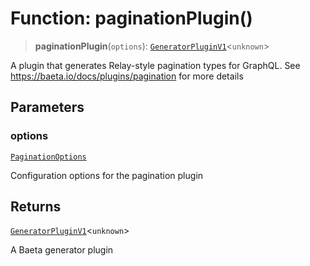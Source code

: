 # Function: paginationPlugin()

> **paginationPlugin**(`options`): [`GeneratorPluginV1`](../../generator/interfaces/GeneratorPluginV1.md)\<`unknown`\>

A plugin that generates Relay-style pagination types for GraphQL.
See https://baeta.io/docs/plugins/pagination for more details

## Parameters

### options

[`PaginationOptions`](../interfaces/PaginationOptions.md)

Configuration options for the pagination plugin

## Returns

[`GeneratorPluginV1`](../../generator/interfaces/GeneratorPluginV1.md)\<`unknown`\>

A Baeta generator plugin
